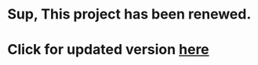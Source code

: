 # Sup, This project has been renewed.

# Click for updated version [here](https://github.com/Cool-Engine-Team/JXJS-Engine)
